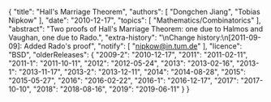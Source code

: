{
    "title": "Hall's Marriage Theorem",
    "authors": [
        "Dongchen Jiang",
        "Tobias Nipkow"
    ],
    "date": "2010-12-17",
    "topics": [
        "Mathematics/Combinatorics"
    ],
    "abstract": "Two proofs of Hall's Marriage Theorem: one due to Halmos and Vaughan, one due to Rado.",
    "extra-history": "\nChange history:\n[2011-09-09]: Added Rado's proof",
    "notify": [
        "nipkow@in.tum.de"
    ],
    "licence": "BSD",
    "olderReleases": {
        "2009-2": "2010-12-17",
        "2011": "2011-02-11",
        "2011-1": "2011-10-11",
        "2012": "2012-05-24",
        "2013": "2013-02-16",
        "2013-1": "2013-11-17",
        "2013-2": "2013-12-11",
        "2014": "2014-08-28",
        "2015": "2015-05-27",
        "2016": "2016-02-22",
        "2016-1": "2016-12-17",
        "2017": "2017-10-10",
        "2018": "2018-08-16",
        "2019": "2019-06-11"
    }
}